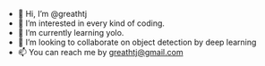 - 👋 Hi, I’m @greathtj
- 👀 I’m interested in every kind of coding.
- 🌱 I’m currently learning yolo.
- 💞️ I’m looking to collaborate on object detection by deep learning
- 📫 You can reach me by greathtj@gmail.com

<!---
greathtj/greathtj is a ✨ special ✨ repository because its `README.md` (this file) appears on your GitHub profile.
You can click the Preview link to take a look at your changes.
--->

